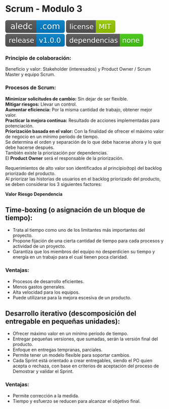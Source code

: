 # Scrum - Modulo 3

[![aledc.com](https://github.com/aledc7/Scrum-Certification/blob/master/recursos/aledc.com.svg)](https://aledc.com)
[![License](https://github.com/aledc7/Scrum-Certification/blob/master/recursos/mit-license.svg)](https://aledc.com)
[![GitHub release](https://github.com/aledc7/Scrum-Certification/blob/master/recursos/release.svg)](https://aledc.com)
[![Dependencies](https://github.com/aledc7/Scrum-Certification/blob/master/recursos/dependencias-none.svg)](https://aledc.com)


### Principio de colaboración:

Beneficio y valor:
Stakeholder (interesados) y Product Owner / Scrum Master y equipo Scrum.

### Procesos de Scrum:

__Minimizar solicitudes de cambio:__ Sin dejar de ser flexible.   
__Mitigar riesgos:__ Llevar un control.   
__Aumentar eficiencia:__ Por la misma cantidad de trabajo, obtener mejor valor.   
__Practicar la mejora contínua:__ Resultado de acciones implementadas para potenciación.   
__Priorización basada en el valor:__
Con la finalidad de ofrecer el máximo valor de negocio en un mínimo período de tiempo.    
Se determina el orden y separación de lo que debe hacerse ahora y lo que debe hacerse después.   
También existe la priorización por dependencias.   
El __Product Owner__ será el responsable de la priorización.   

Requerimientos de alto valor son identificados al principio(top) del backlog priorizado del producto.   
Al priorizar las historias de usuarios en el backlog priorizado del producto, se deben considerar los 3 siguientes factores:

__Valor__
__Riesgo__
__Dependencia__ 


## Time-boxing (o asignación de un bloque de tiempo):
- Trata al tiempo como uno de los limitantes más importantes del proyecto.   
- Propone fijación de una cierta cantidad de tiempo para cada procesos y actividad de un proyecto.   
- Garantiza que los miembros del equipo no desperdicien su tiempo y energía en un trabajo para el cual tienen poca claridad.   

### Ventajas:

- Procesos de desarrollo eficientes.   
- Menos gastos generales.   
- Alta velocidad para los equipos.   
- Puede utilizarse para la mejora escesiva de un producto.   

## Desarrollo iterativo (descomposición del entregable en pequeñas unidades):
- Ofrecer máximo valor en un mínimo período de tiempo.  
- Entregar pequeñas versiones, que sumadas, serán la versión final del producto.  
- Enfoque en entregas tempranas, parciales.  
- Permite tener un modelo flexible para soportar cambios. 
- Cada Sprint está orientado a crear entregables, siendo el PO quien acepta o rechaza, con base en criterios de aceptación del proceso de Demostrar y validar el Sprint.  

### Ventajas:

- Permite corrección a la medida.   
- Tiempo y esfuerzo se reducen para alcanzar el objetivo final.   
